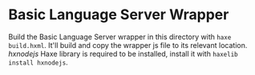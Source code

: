 # Basic Language Server Wrapper

Build the Basic Language Server wrapper in this directory with `haxe build.hxml`. It'll build and copy the wrapper js file to its relevant location. *hxnodejs* Haxe library is required to be installed, install it with `haxelib install hxnodejs`.